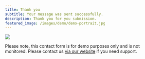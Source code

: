 ```yaml
---
title: Thank you
subtitle: Your message was sent successfully.
description: Thank you for you submission.
featured_image: /images/demo/demo-portrait.jpg
---
```


![](/images/demo/about.jpg)

Please note, this contact form is for demo purposes only and is not monitored. Please contact us [via our website](https://jekyllthemes.io) if you need support.